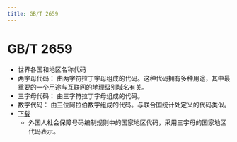 ```yaml
---
title: GB/T 2659
---
```


# GB/T 2659

- 世界各国和地区名称代码
- 两字母代码： 由两字符拉丁字母组成的代码。这种代码拥有多种用途，其中最重要的一个用途与互联网的地理级别域名有关。
- 三字母代码： 由三字符拉丁字母组成的代码。
- 数字代码： 由三位阿拉伯数字组成的代码。与联合国统计处定义的代码类似。
- [下载](http://www.mohrss.gov.cn/SYrlzyhshbzb/zhuanti/jinbaogongcheng/Jbgcbiaozhunguifan/201112/t20111206_47429.html)
  - 外国人社会保障号码编制规则中的国家地区代码，采用三字母的国家地区代码表示。
